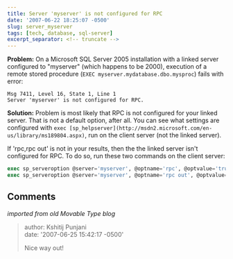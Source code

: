 ```yaml
---
title: Server 'myserver' is not configured for RPC
date: '2007-06-22 18:25:07 -0500'
slug: server_myserver
tags: [tech, database, sql-server]
excerpt_separator: <!-- truncate -->
---
```


**Problem:** On a Microsoft SQL Server 2005 installation with a linked server
configured to "myserver" (which happens to be 2000), execution of a remote
stored procedure (`EXEC myserver.mydatabase.dbo.mysproc`) fails with error:

```none
Msg 7411, Level 16, State 1, Line 1
Server 'myserver' is not configured for RPC.
```

<!-- truncate -->


**Solution:** Problem is most likely that RPC is not configured for your linked
server. That is not a default option, after all. You can see what settings are
configured with `exec [sp_helpserver](http://msdn2.microsoft.com/en-us/library/ms189804.aspx)`,
run on the client server (not the linked server).

If 'rpc,rpc out' is not in your results, then the the linked server isn't
configured for RPC. To do so, run these two commands on the client server:

```sql
exec sp_serveroption @server='myserver', @optname='rpc', @optvalue='true'
exec sp_serveroption @server='myserver', @optname='rpc out', @optvalue='true'
```

## Comments

_imported from old Movable Type blog_

> author: Kshitij Punjani<br>
> date: '2007-06-25 15:42:17 -0500'
>
> Nice way out!
